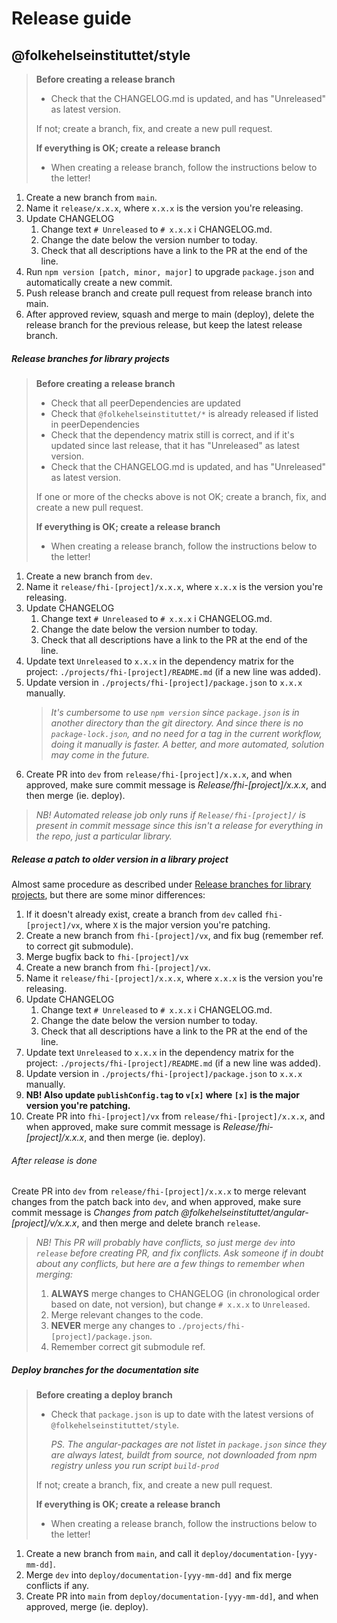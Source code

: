 # Release guide

## @folkehelseinstituttet/style

>**Before creating a release branch**
>
>- Check that the CHANGELOG.md is updated, and has "Unreleased" as latest version.
>
> If not; create a branch, fix, and create a new pull request.
>
>**If everything is OK; create a release branch**
>
>- When creating a release branch, follow the instructions below to the letter!

1. Create a new branch from `main`.
2. Name it `release/x.x.x`, where `x.x.x` is the version you're releasing.
3. Update CHANGELOG
   1. Change text `# Unreleased` to `# x.x.x` i CHANGELOG.md.
   2. Change the date below the version number to today.
   3. Check that all descriptions have a link to the PR at the end of the line.
4. Run `npm version [patch, minor, major]` to upgrade `package.json` and automatically create a new commit.
5. Push release branch and create pull request from release branch into main.
6. After approved review, squash and merge to main (deploy), delete the release branch for the previous release, but keep the latest release branch.

##### Release branches for library projects

>**Before creating a release branch**
>
>- Check that all peerDependencies are updated
>- Check that `@folkehelseinstituttet/*` is already released if listed in peerDependencies
>- Check that the dependency matrix still is correct, and if it's updated since last release, that it has "Unreleased" as latest version.
>- Check that the CHANGELOG.md is updated, and has "Unreleased" as latest version.
>
> If one or more of the checks above is not OK; create a branch, fix, and create a new pull request.
>
>**If everything is OK; create a release branch**
>
>- When creating a release branch, follow the instructions below to the letter!

1. Create a new branch from `dev`.
2. Name it `release/fhi-[project]/x.x.x`, where `x.x.x` is the version you're releasing.
3. Update CHANGELOG
    1. Change text `# Unreleased` to `# x.x.x` i CHANGELOG.md.
    2. Change the date below the version number to today.
    3. Check that all descriptions have a link to the PR at the end of the line.
4. Update text `Unreleased` to `x.x.x` in the dependency matrix for the project: `./projects/fhi-[project]/README.md` (if a new line was added).
5. Update version in `./projects/fhi-[project]/package.json` to `x.x.x` manually.
    >*It's cumbersome to use `npm version` since `package.json` is in another directory than the git directory. And since there is no `package-lock.json`, and no need for a tag in the current workflow, doing it manually is faster. A better, and more automated, solution may come in the future.*
6. Create PR into `dev` from `release/fhi-[project]/x.x.x`, and when approved, make sure commit message is *Release/fhi-[project]/x.x.x*, and then merge (ie. deploy).

>*NB! Automated release job only runs if `Release/fhi-[project]/` is present in commit message since this isn't a release for everything in the repo, just a particular library.*

##### Release a patch to older version in a library project

Almost same procedure as described under [Release branches for library projects](#release-branches-for-library-projects), but there are some minor differences:

1. If it doesn't already exist, create a branch from `dev` called `fhi-[project]/vx`, where `X` is the major version you're patching.
2. Create a new branch from `fhi-[project]/vx`, and fix bug (remember ref. to correct git submodule).
3. Merge bugfix back to `fhi-[project]/vx`
4. Create a new branch from `fhi-[project]/vx`.
5. Name it `release/fhi-[project]/x.x.x`, where `x.x.x` is the version you're releasing.
6. Update CHANGELOG
   1. Change text `# Unreleased` to `# x.x.x` i CHANGELOG.md.
   2. Change the date below the version number to today.
   3. Check that all descriptions have a link to the PR at the end of the line.
7. Update text `Unreleased` to `x.x.x` in the dependency matrix for the project: `./projects/fhi-[project]/README.md` (if a new line was added).
8. Update version in `./projects/fhi-[project]/package.json` to `x.x.x` manually.
9. **NB! Also update `publishConfig.tag` to `v[x]` where `[x]` is the major version you're patching.**
10. Create PR into `fhi-[project]/vx` from `release/fhi-[project]/x.x.x`, and when approved, make sure commit message is *Release/fhi-[project]/x.x.x*, and then merge (ie. deploy).

###### After release is done

Create PR into `dev` from `release/fhi-[project]/x.x.x` to merge relevant changes from the patch back into `dev`, and when approved, make sure commit message is *Changes from patch @folkehelseinstituttet/angular-[project]/v/x.x.x*, and then merge and delete branch `release`.

>*NB! This PR will probably have conflicts, so just merge `dev` into `release` before creating PR, and fix conflicts. Ask someone if in doubt about any conflicts, but here are a few things to remember when merging:*
>
>1. **ALWAYS** merge changes to CHANGELOG (in chronological order based on date, not version), but change `# x.x.x` to `Unreleased`.
>2. Merge relevant changes to the code.
>3. **NEVER** merge any changes to `./projects/fhi-[project]/package.json`.
>4. Remember correct git submodule ref.

##### Deploy branches for the documentation site

>**Before creating a deploy branch**
>
>- Check that `package.json` is up to date with the latest versions of `@folkehelseinstituttet/style`.
>
>   *PS. The angular-packages are not listet in `package.json` since they are always latest, buildt from source, not downloaded from npm registry unless you run script `build-prod`*
>
> If not; create a branch, fix, and create a new pull request.
>
> **If everything is OK; create a release branch**
>
>- When creating a release branch, follow the instructions below to the letter!

1. Create a new branch from `main`, and call it `deploy/documentation-[yyy-mm-dd]`.
2. Merge `dev` into `deploy/documentation-[yyy-mm-dd]` and fix merge conflicts if any.
3. Create PR into `main` from `deploy/documentation-[yyy-mm-dd]`, and when approved, merge (ie. deploy).

<!-- ##### Icon set updates

When making changes to the icon file set, run `npm run generate-icon-list`.
 -->

<!-- ##### How to do code scaffolding in an Angular library project

1. Run `ng generate module fhi-[name] --project @folkehelseinstituttet/[project]` to generate a new module
2. Add new module to `FhiAngularComponentsModule`
3. Run `ng generate component fhi-[name] --project @folkehelseinstituttet/[project]` to generate a new component
4. Add new component to `exports` in new module
5. Add both the new module and the new component to the public API Surface of fhi-angular-components

You can also use `ng generate directive|pipe|service|class|guard|interface|enum --project @folkehelseinstituttet/[project]`.
> Note: Don't forget to add option `--project` or else it will be added to the default project in your `angular.json` file.
 -->

<!-- ## Coding conventions

### CSS/SASS

The project is using

1. SASS with the [SCSS syntax](https://sass-lang.com/documentation/syntax)
2. [BEM](./doc/bem-in-a-nutshell.md), but only in the folder `fhi/blocks`
3. And some custom rules

[SCSS example file](./doc/scss-example.md)

#### CSS architecture

[Read more about](./doc/css-architecture/css-architecture.md) how we (try to) organize the CSS code.

### HTML (Angular templates)

The project has also some custom rules for how we write markup:
[HTML example file](./doc/html-example.md)

### TypeScript

When it comes to TypeScript we adhere to [Angular coding style guide]([https://angular.io/guide/styleguide)
[TypeScript example file](./doc/typescript-example.md)

## Documentation

Great documentation is essential for any open source project and Fhi.Frontend.Demo is no exception. In addition to READMEs in the repos, [https://designsystem.fhi.no](https://designsystem.fhi.no/) is where we document our frontend library, but often we lag behind the features that have been implemented or would benefit from better examples, so help is really appreciated! -->
